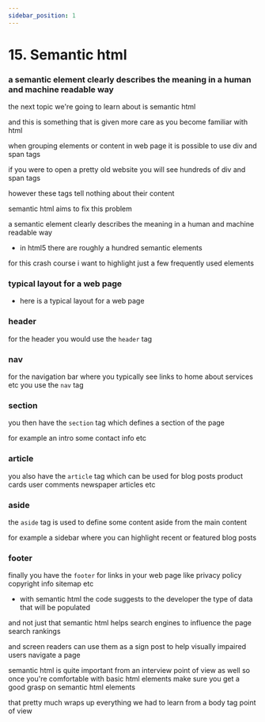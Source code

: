 ```yaml
---
sidebar_position: 1
---
```


# 15. Semantic html

### a semantic element clearly describes the meaning in a human and machine readable way

the next topic we're going to learn about is semantic html

and this is something that is given more care as you become familiar with html

when grouping elements or content in web page it is possible to use div and span tags

if you were to open a pretty old website you will see hundreds of div and span
tags

however these tags tell nothing about
their content

semantic html aims to fix this problem

a semantic element clearly describes the meaning in a human and machine readable way

- in html5 there are roughly a hundred semantic elements

for this crash course i want to highlight just a few frequently used elements

### typical layout for a web page

- here is a typical layout for a web page

### header

for the header you would use the `header` tag

### nav

for the navigation bar where you typically see links to home about services etc you use the `nav` tag

### section

you then have the `section` tag which defines a section of the page

for example an intro some contact info etc

### article

you also have the `article` tag which can be used for blog posts product cards user comments newspaper articles etc

### aside

the `aside` tag is used to define some content aside from the main content

for example a sidebar where you can highlight recent or featured blog posts

### footer

finally you have the `footer` for links in your web page like privacy policy
copyright info sitemap etc

- with semantic html the code suggests to the developer the type of data that will be populated

and not just that semantic html helps search engines to influence the page
search rankings

and screen readers can use them as a sign post to help visually impaired
users navigate a page

semantic html is quite important from an
interview point of view as well so once you're comfortable with basic html elements make sure you get a good
grasp on semantic html elements

that pretty much wraps up everything we had to learn from a body tag point of view
